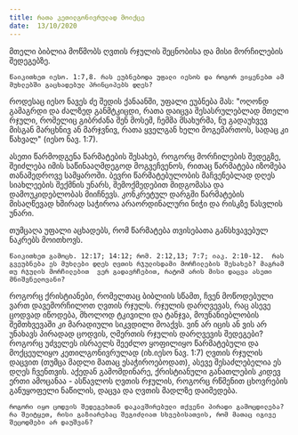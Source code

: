 ```yaml
---
title: რათა კეთილგონივრულად მოიქცე
date:  13/10/2020
---
```


მთელი ბიბლია მოწმობს ღვთის რჯულის შეცნობისა და მისი მორჩილების შედეგებზე.

`წაიკითხეთ იესო. 1:7,8. რას ეუბნებოდა უფალი იესოს და როგორ ვიყენებთ ამ მუხლებში გაცხადებულ პრინციპებს დღეს?`

როდესაც იესო ნავეს ძე შედის ქანაანში, უფალი ეუბნება მას: "ოღონდ გამაგრდი და ძალზედ განმტკიცდი, რათა დაიცვა შესასრულებლად მთელი რჯული, რომელიც გიბრძანა შენ მოსემ, ჩემმა მსახურმა, ნუ გადაუხვევ მისგან მარცხნივ ან მარჯვნივ, რათა ყველგან ხელი მოგემართოს, სადაც კი წახვალ" (იესო ნავ. 1:7).

ასეთი წარმოდგენა წარმატების შესახებ, როგორც მორჩილების შედეგზე, შეიძლება იმის საწინააღმდეგოდ მოგვეჩვენოს, რითაც წარმატება იზომება თანამედროვე სამყაროში. ბევრი წარმატებულობის მაჩვენებლად  დღეს სიახლეების შექმნის უნარს, შემოქმედებით მიდგომასა და დამოუკიდებლობას მიიჩნევს. კონკრეტულ დარგში წარმატების მისაღწევად ხშირად საჭიროა არაორდინალური ნიჭი და რისკზე წასვლის უნარი.

თუმცაღა უფალი აცხადებს, რომ წარმატება თვისებათა განსხვავებულ ნაკრებს მოითხოვს.

`წაიკითხეთ გამოცხ. 12:17; 14:12; რომ. 2:12,13; 7:7; იაკ. 2:10-12.  რას გვეუბნება ეს მუხლები დღეს ღვთის რჯულისდამი მორჩილების შესახებ? მაგრამ თუ რჯულის მორჩილებით  ვერ გადავრჩებით, რატომ არის მისი დაცვა ასეთი მნიშვნელოვანი?`

როგორც ქრისტიანები, რომელთაც ბიბლიის სწამთ, ჩვენ მოწოდებული ვართ დავემორჩილოთ ღვთის რჯულს. რჯულის დარღვევას, რაც ასევე ცოდვად იწოდება, მხოლოდ ტკივილი და ტანჯვა, მოუნანიებლობის შემთხვევაში კი მარადიული სიკვდილი მოაქვს. ვინ არ იცის ან ვის არ უნახავს პირადად ცოდვის, ღმერთის რჯულის დარღვევის შედეგები? როგორც უძველეს ისრაელს შეეძლო ყოფილიყო წარმატებული და მოქცეულიყო კეთილგონივრულად (იხ.იესო ნავ. 1:7) ღვთის რჯულის დაცვით (თუმცა მადლი მათაც ესაჭიროებოდათ), ასევე შესაძლებელია ეს დღეს ჩვენთვის. აქედან გამომდინარე, ქრისტიანული განათლების კიდევ ერთი ამოცანაა - ასწავლოს ღვთის რჯულის, როგორც რწმენით ცხოვრების განუყოფელი  ნაწილის, დაცვა და ღვთის მადლზე დაიმედება.

`როგორი იყო ცოდვის შედეგებთან დაკავშირებული თქვენი პირადი გამოცდილება? რა შეიტყეთ, რისი გაზიარებაც შეგიძლიათ სხვებისათვის, რომ მათაც იგივე შეცოდმები არ დაუშვან? `